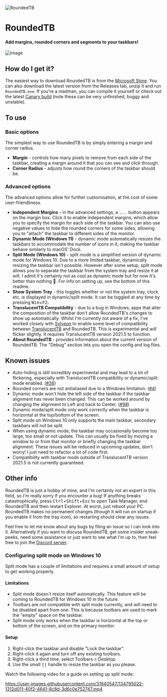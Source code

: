 ![RoundedTB](https://cdn.discordapp.com/attachments/272509873479221249/891555515799318568/unknown.png)
# RoundedTB
#### Add margins, rounded corners and segments to your taskbars!

![image](https://user-images.githubusercontent.com/31840547/134795141-76349eaf-12da-40f8-b2a0-d7b7c268d152.png)


## How do I get it?
The easiest way to download RoundedTB is from the [Microsoft Store](https://www.microsoft.com/store/productId/9MTFTXSJ9M7F). You can also download the latest version from the Releases tab, unzip it and run `RoundedTB.exe`. If you're a madman, you can compile it yourself or check out the latest [Canary build](https://nightly.link/torchgm/RoundedTB/workflows/ci/master/rtb-artifacts.zip) (note these can be very unfinished, buggy and unstable).

## To use
### Basic options
The simplest way to use RoundedTB is by simply entering a margin and corner radius.
 - **Margin** - controls how many pixels to remove from each side of the taskbar, creating a margin around it that you can see and click through.
 -  **Corner Radius** - adjusts how round the corners of the taskbar should be.

### Advanced options
The advanced options allow for further customisation, at the cost of some user-friendliness.
- **Independent Margins** - in the advanced settings, a <kbd>...</kbd> button appears on the margin box. Click it to enable independent margins, which allow you to specify the margin for each side of the taskbar. You can also use negative values to hide the rounded corners for some sides, allowing you to "attach" the taskbar to different sides of the monitor.
- **Dynamic Mode (Windows 11)** - dynamic mode automatically resizes the taskbars to accommodate the number of icons in it, making the taskbar behave similarly to macOS' Dock.
- **Split Mode (Windows 10)** - split mode is a simplified version of dynamic mode for Windows 10. Due to a more limited taskbar, dynamically resizing the taskbar isn't possible. However after some setup, split mode allows you to separate the taskbar from the system tray and resize it at will. I admit it's certainly not as cool as dynamic mode but for now it's better than nothing 🥺. For info on setting up, see the bottom of this readme.
- **Show System Tray** - this toggles whether or not the system tray, clock etc. is displayed in dynamic/split mode. It can be toggled at any time by pressing <kbd>Win</kbd>+<kbd>F2</kbd>.
- **TranslucentTB Compatibility** - due to a bug in Windows, apps that alter the composition of the taskbar don't allow RoundedTB's changes to show up automatically. Whilst I'm currently not aware of a fix, I've worked closely with [Sylveon](https://github.com/sylveon) to enable some level of compatibility between [TranslucentTB](https://github.com/TranslucentTB/TranslucentTB) and RoundedTB. This is experimental and *will* flicker slightly. It requires TranslucentTB version 2021.5 to function.
- **About RoundedTB** - provides information about the current version of RoundedTB. The "Debug" section lets you open the config and log files.







## Known issues
 - Auto-hiding is still incredibly experimental and may lead to a lot of flickering, especially with TranslucentTB compatibility or dynamic/split mode enabled. ([#36](https://github.com/torchgm/RoundedTB/issues/36))
 - Rounded corners are not antialiased due to a Windows limitation. ([#4](https://github.com/torchgm/RoundedTB/issues/4))
 - Dynamic mode won't hide the left side of the taskbar if the taskbar alignment has never been changed. This can be worked around by changing the alignment to Left and back to Center. ([#98](https://github.com/torchgm/RoundedTB/issues/98)) 
 - Dynamic mode/split mode only work correctly when the taskbar is horizontal at the top/bottom of the screen.
 - Split mode on Windows 10 only supports the main taskbar, secondary taskbars will not be split.
 - When using dynamic mode, the taskbar may occasionally become too large, too small or not update. This can usually be fixed by moving a window to or from that monitor or briefly changing the taskbar alignment. These issues will be reduced in upcoming updates, don't worry! I just need to refactor a lot of code first.
 - Compatibility with taskbar mods outside of TranslucentTB version 2021.5 is not currently guaranteed.

## Other info
RoundedTB is just a hobby of mine, and I'm certainly not an expert in this field, so I'm really sorry if you encounter a bug! If anything breaks catastrophically, press <kbd>Ctrl</kbd>+<kbd>Shift</kbd>+<kbd>Esc</kbd> to open Task Manager, end RoundedTB and then restart Explorer. At worst, just reboot your PC. RoundedTB makes no permanent changes (though it will run on startup if you enable it from the tray icon), so restarting should clear any issues.

Feel free to let me know about any bugs by filing an issue so I can look into it. Alternatively if you want to discuss RoundedTB, get some insider sneak-peeks, need some assistance or just want to see what I'm up to, then feel free to join the [Discord server](https://discord.gg/wYQJd8VGSB).

### Configuring split mode on Windows 10
Split mode has a couple of limitations and requires a small amount of setup to get working properly.
#### Limitations
- Split mode doesn't resize itself automatically. This feature will be coming to RoundedTB for Windows 10 in the future.
- Toolbars are not compatible with split mode currently, and will need to be disabled apart from one. This is because toolbars are used to mark the "empty" space on the taskbar.
- Split mode only works when the taskbar is horizontal at the top or bottom of the screen, and on the primary monitor.
#### Setup
1. Right-click the taskbar and disable "Lock the taskbar".
2. Right-click it again and turn off any existing toolbars.
3. Right-click a third time, select Toolbars > Desktop.
4. Use the small <kbd>||</kbd> handle to resize the taskbar as you please.

Watch the following video for a guide on setting up split mode:

https://user-images.githubusercontent.com/31840547/134795022-1312d011-40f2-4641-8c8d-3d6c0e752747.mp4

